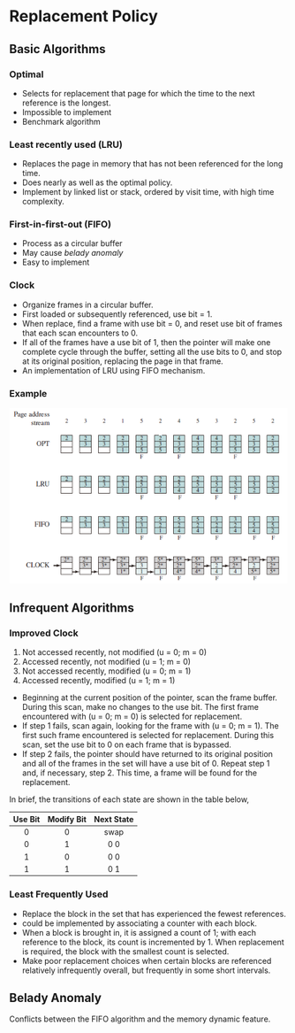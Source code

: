 # Replacement Policy

## Basic Algorithms 

### Optimal 
* Selects for replacement that page for which the time to the next reference is the longest.
* Impossible to implement
* Benchmark algorithm
### Least recently used (LRU)
* Replaces the page in memory that has not been referenced for the long time.
* Does nearly as well as the optimal policy.
* Implement by linked list or stack, ordered by visit time, with high time complexity.

### First-in-first-out (FIFO)
* Process as a circular buffer
* May cause *belady anomaly*
* Easy to implement

### Clock
* Organize frames in a circular buffer.
* First loaded or subsequently referenced, use bit = 1.
* When replace, find a frame with use bit = 0, and reset use bit of frames that each scan encounters to 0.
* If all of the frames have a use bit of 1, then the pointer will make one complete cycle through the buffer, setting all the use bits to 0, and stop at its original position, replacing the page in that frame.
* An implementation of LRU using FIFO mechanism.

### Example

![Algorithm Compare](./assets/algorithm_compare.png)

## Infrequent Algorithms

### Improved Clock

1. Not accessed recently, not modified (u = 0; m = 0)
2. Accessed recently, not modified (u = 1; m = 0)
3. Not accessed recently, modified (u = 0; m = 1)
4. Accessed recently, modified (u = 1; m = 1)

* Beginning at the current position of the pointer, scan the frame buffer. During
this scan, make no changes to the use bit. The first frame encountered with
(u = 0; m = 0) is selected for replacement.
* If step 1 fails, scan again, looking for the frame with (u = 0; m = 1). The first
such frame encountered is selected for replacement. During this scan, set the
use bit to 0 on each frame that is bypassed.
* If step 2 fails, the pointer should have returned to its original position and all
of the frames in the set will have a use bit of 0. Repeat step 1 and, if necessary,
step 2. This time, a frame will be found for the replacement.

In brief, the transitions of each state are shown in the table below, 

| Use Bit | Modify Bit| Next State |
| :---: | :---: | :---: |
| 0 | 0 | swap |
| 0 | 1 | 0 0 |
| 1 | 0 | 0 0 |
| 1 | 1 | 0 1 |

### Least Frequently Used
* Replace the block in the set that has experienced the fewest references.
* could be implemented by associating a counter with each block.
* When a block is brought in, it is assigned a count of 1; with each reference to the block, its count is incremented by 1. When replacement is required, the block with the smallest count is selected.
* Make poor replacement choices when certain blocks are referenced relatively infrequently overall, but frequently in some short intervals.
## Belady Anomaly

Conflicts between the FIFO algorithm and the memory dynamic feature.






